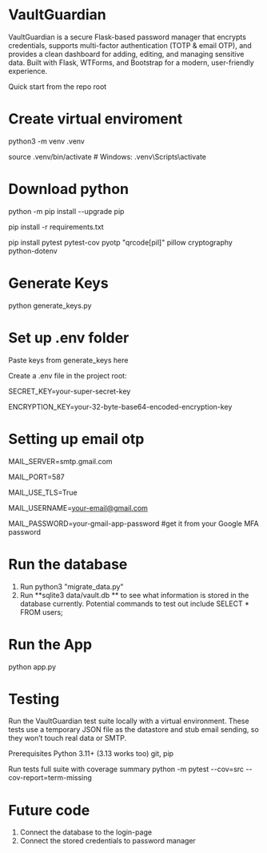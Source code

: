# VaultGuardian
VaultGuardian is a secure Flask-based password manager that encrypts credentials, supports multi-factor authentication (TOTP &amp; email OTP), and provides a clean dashboard for adding, editing, and managing sensitive data. Built with Flask, WTForms, and Bootstrap for a modern, user-friendly experience.

Quick start
from the repo root
# Create virtual enviroment
python3 -m venv .venv

source .venv/bin/activate   # Windows: .venv\Scripts\activate

# Download python
python -m pip install --upgrade pip

pip install -r requirements.txt

pip install pytest pytest-cov pyotp "qrcode[pil]" pillow cryptography python-dotenv

# Generate Keys
python generate_keys.py

# Set up .env folder
Paste keys from generate_keys here 

Create a .env file in the project root:

SECRET_KEY=your-super-secret-key

ENCRYPTION_KEY=your-32-byte-base64-encoded-encryption-key

# Setting up email otp
MAIL_SERVER=smtp.gmail.com

MAIL_PORT=587

MAIL_USE_TLS=True

MAIL_USERNAME=your-email@gmail.com

MAIL_PASSWORD=your-gmail-app-password #get it from your Google MFA password


# Run the database
1. Run python3 "migrate_data.py" 
2. Run **sqlite3 data/vault.db ** to see what information is stored in the database currently. Potential commands to test out include SELECT * FROM users;

# Run the App
python app.py

# Testing

Run the VaultGuardian test suite locally with a virtual environment. These tests use a temporary JSON file as the datastore and stub email sending, so they won’t touch real data or SMTP.

Prerequisites
Python 3.11+ (3.13 works too)
git, pip

Run tests
full suite with coverage summary
python -m pytest --cov=src --cov-report=term-missing

# Future code
1. Connect the database to the login-page
2. Connect the stored credentials to password manager 

